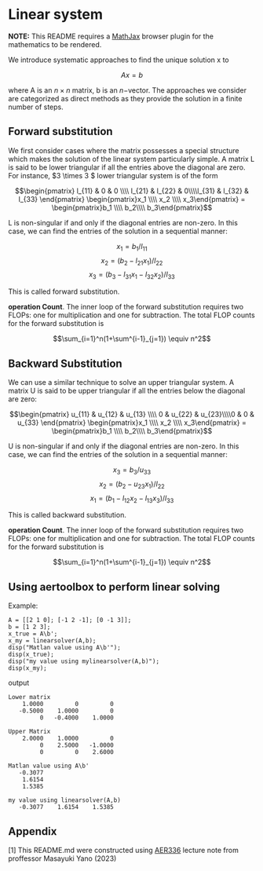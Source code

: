 # Linear system

**NOTE:** This README requires a [MathJax](https://chrome.google.com/webstore/detail/mathjax-plugin-for-github/ioemnmodlmafdkllaclgeombjnmnbima/related) browser plugin for the mathematics to be rendered.

We introduce systematic approaches to find the unique solution x to

$$Ax = b$$

where A is an $n\times n$ matrix, b is an $n-$vector. The approaches we consider are categorized as direct methods as they provide the solution in a finite number of steps.

## Forward substitution

We first consider cases where the matrix possesses a special structure which makes the solution of the linear system particularly simple. A matrix L is said to be lower triangular if all the entries above the diagonal are zero. For instance, $3 \times 3 $ lower triangular system is of the form

$$\begin{pmatrix}
l_{11} & 0 & 0 \\\\ l_{21} & l_{22} & 0\\\\l_{31}
& l_{32} & l_{33}
\end{pmatrix} \begin{pmatrix}x_1 \\\\ x_2 \\\\ x_3\end{pmatrix} = \begin{pmatrix}b_1 \\\\ b_2\\\\ b_3\end{pmatrix}$$

L is non-singular if and only if the diagonal entries are non-zero. In this case, we can find the entries of the solution in a sequential manner:

$$x_1 = b_1/l_{11}$$
$$x_2 = (b_2-l_{21}x_1)/l_{22}$$
$$x_3 = (b_3-l_{31}x_1 - l_{32}x_2)/l_{33}$$

This is called forward substitution.

**operation Count**. The inner loop of the forward substitution requires two FLOPs: one for multiplication and one for subtraction. The total FLOP counts for the forward substitution is

$$\sum_{i=1}^n(1+\sum^{i-1}_{j=1}) \equiv n^2$$

## Backward Substitution

We can use a similar technique to solve an upper triangular system. A matrix U is said to be upper triangular if all the entries below the diagonal are zero:

$$\begin{pmatrix}
u_{11} & u_{12} & u_{13} \\\\ 0  & u_{22} & u_{23}\\\\0
& 0 & u_{33}
\end{pmatrix} \begin{pmatrix}x_1 \\\\ x_2 \\\\ x_3\end{pmatrix} = \begin{pmatrix}b_1 \\\\ b_2\\\\ b_3\end{pmatrix}$$

U is non-singular if and only if the diagonal entries are non-zero. In this case, we can find the entries of the solution in a sequential manner:

$$x_3 = b_3/u_{33}$$
$$x_2 = (b_2-u_{23}x_1)/l_{22}$$
$$x_1 = (b_1-l_{12}x_2 - l_{13}x_3)/l_{33}$$

This is called backward substitution.

**operation Count**. The inner loop of the forward substitution requires two FLOPs: one for multiplication and one for subtraction. The total FLOP counts for the forward substitution is

$$\sum_{i=1}^n(1+\sum^{i-1}_{j=1}) \equiv n^2$$

## Using aertoolbox to perform linear solving

Example:

```
A = [[2 1 0]; [-1 2 -1]; [0 -1 3]];
b = [1 2 3];
x_true = A\b';
x_my = linearsolver(A,b);
disp("Matlan value using A\b'");
disp(x_true);
disp("my value using mylinearsolver(A,b)");
disp(x_my);
```

output
```
Lower matrix
    1.0000         0         0
   -0.5000    1.0000         0
         0   -0.4000    1.0000

Upper Matrix
    2.0000    1.0000         0
         0    2.5000   -1.0000
         0         0    2.6000

Matlan value using A\b'
   -0.3077
    1.6154
    1.5385

my value using linearsolver(A,b)
   -0.3077    1.6154    1.5385
```

## Appendix

[1] This README.md were constructed using [AER336](https://engineering.calendar.utoronto.ca/course/aer336h1) lecture note from proffessor Masayuki Yano (2023)